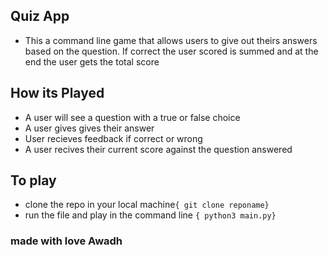 ## Quiz App


- This a command line game that allows users to give out theirs answers based on the question. If correct the user scored is summed and at the end the user gets the total score

## How its Played

- A user will see a question with a true or false choice
- A user gives gives their answer
- User recieves feedback if correct or wrong
- A user recives their current score against the question answered


## To play

- clone the repo in your local machine`{ git clone reponame}`
- run the file and play in the command line  `{ python3 main.py}`




### made with love Awadh
